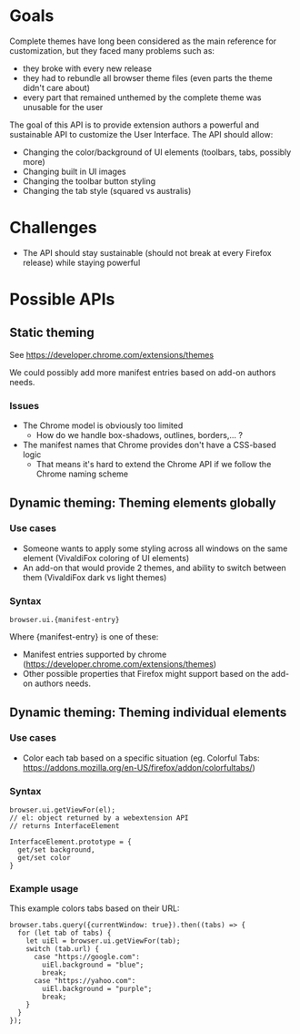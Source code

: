 # Goals
Complete themes have long been considered as the main reference for customization, but they faced many problems such as:
- they broke with every new release
- they had to rebundle all browser theme files (even parts the theme didn't care about)
- every part that remained unthemed by the complete theme was unusable for the user

The goal of this API is to provide extension authors a powerful and sustainable API to customize the User Interface. The API should allow:
- Changing the color/background of UI elements (toolbars, tabs, possibly more)
- Changing built in UI images
- Changing the toolbar button styling
- Changing the tab style (squared vs australis)

# Challenges
- The API should stay sustainable (should not break at every Firefox release) while staying powerful

# Possible APIs

## Static theming
See https://developer.chrome.com/extensions/themes

We could possibly add more manifest entries based on add-on authors needs.

### Issues
- The Chrome model is obviously too limited
  - How do we handle box-shadows, outlines, borders,... ?
- The manifest names that Chrome provides don't have a CSS-based logic
  - That means it's hard to extend the Chrome API if we follow the Chrome naming scheme

## Dynamic theming: Theming elements globally
### Use cases
- Someone wants to apply some styling across all windows on the same element (VivaldiFox coloring of UI elements)
- An add-on that would provide 2 themes, and ability to switch between them (VivaldiFox dark vs light themes)

### Syntax
```
browser.ui.{manifest-entry}
```

Where {manifest-entry} is one of these:
- Manifest entries supported by chrome (https://developer.chrome.com/extensions/themes)
- Other possible properties that Firefox might support based on the add-on authors needs.

## Dynamic theming: Theming individual elements
### Use cases
- Color each tab based on a specific situation (eg. Colorful Tabs: https://addons.mozilla.org/en-US/firefox/addon/colorfultabs/)

### Syntax
```
browser.ui.getViewFor(el);
// el: object returned by a webextension API
// returns InterfaceElement
```
```
InterfaceElement.prototype = {
  get/set background,
  get/set color
}
```
### Example usage
This example colors tabs based on their URL:

```
browser.tabs.query({currentWindow: true}).then((tabs) => {
  for (let tab of tabs) {
    let uiEl = browser.ui.getViewFor(tab);
    switch (tab.url) {
      case "https://google.com":
        uiEl.background = "blue";
        break;
      case "https://yahoo.com":
        uiEl.background = "purple";
        break;
    }
  }
});
```
